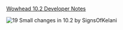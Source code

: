 

[Wowhead 10.2 Developer Notes](https://www.wowhead.com/news/patch-10-2-guardians-of-the-dream-update-development-notes-334899)


![19 Small changes in 10.2 by SignsOfKelani](https://www.youtube.com/watch?v=-FRezlhdFNw&pp=ygUSMTAuMiBjbGFzcyBjaGFuZ2Vz)
